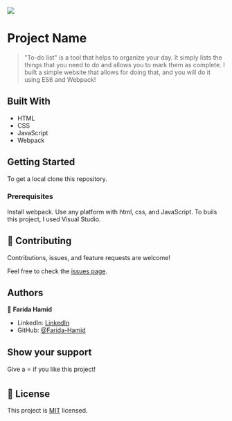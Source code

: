 ![](https://img.shields.io/badge/Microverse-blueviolet)

# Project Name

> "To-do list" is a tool that helps to organize your day. It simply lists the things that you need to do and allows you to mark them as complete. I built a simple website that allows for doing that, and you will do it using ES6 and Webpack!


## Built With

- HTML
- CSS
- JavaScript
- Webpack

## Getting Started

To get a local clone this repository.

### Prerequisites

Install webpack. Use any platform with html, css, and JavaScript. To buils this project, I used Visual Studio.

## 🤝 Contributing

Contributions, issues, and feature requests are welcome!

Feel free to check the [issues page](../../issues/).


## Authors

👤 **Farida Hamid**

- LinkedIn: [LinkedIn](https://linkedin.com/in/farida-hamid)
- GitHub: [@Farida-Hamid](https://github.com/Farida-Hamid)

## Show your support

Give a ⭐️ if you like this project!

## 📝 License

This project is [MIT](https://github.com/microverseinc/readme-template/blob/master/MIT.md) licensed.
